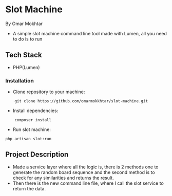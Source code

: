 
# Slot Machine

By Omar Mokhtar

- A simple slot machine command line tool made with Lumen, all you need to do is to run

## Tech Stack

- PHP(Lumen)

### Installation
* Clone repository to your machine:
```
    git clone https://github.com/omarmokkhtar/slot-machine.git
```

* Install dependencies:
```
    composer install
```

* Run slot machine:
```
php artisan slot:run
```
## Project Description

- Made a service layer where all the logic is, there is 2 methods one to generate the random board sequence and the second method is to check for any similarities and returns the result.
- Then there is the new command line file, where I call the slot service to return the data.
